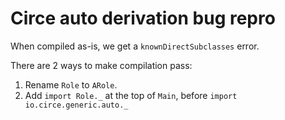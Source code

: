 # Circe auto derivation bug repro

When compiled as-is, we get a `knownDirectSubclasses` error.

There are 2 ways to make compilation pass:

  1. Rename `Role` to `ARole`.
  2. Add `import Role._` at the top of `Main`, before `import io.circe.generic.auto._`